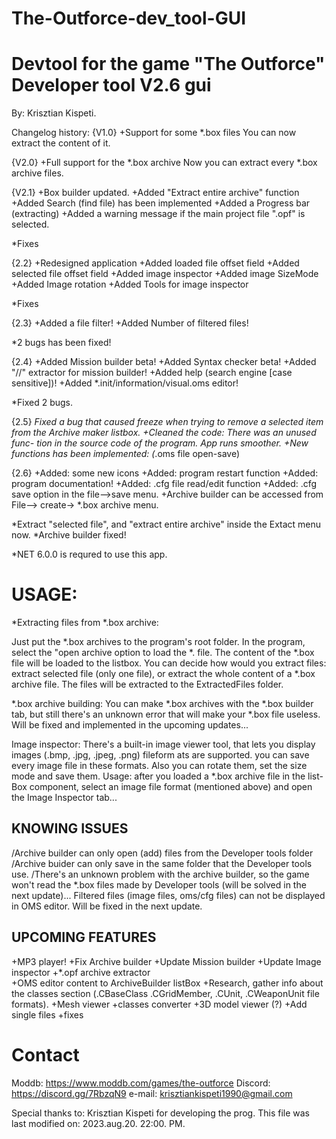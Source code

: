 # The-Outforce-dev_tool-GUI
Devtool for the game "The Outforce"
Developer  tool V2.6 gui
=
By: Krisztian Kispeti.

Changelog history:
{V1.0}
+Support for some *.box files
You can now extract the content of it.

{V2.0}
+Full support for the *.box archive
Now you can extract every *.box archive files.

{V2.1}
+Box builder updated.
+Added "Extract entire archive" function
+Added Search (find file) has been implemented
+Added a Progress bar (extracting)
+Added a warning message if the main project
file ".opf" is selected.

*Fixes

{2.2}
+Redesigned application
+Added loaded file offset field
+Added selected file offset field
+Added image inspector 
+Added image SizeMode
+Added Image rotation 
+Added Tools for image inspector

*Fixes

{2.3}
+Added a file filter!
+Added Number of filtered files!

*2 bugs has been fixed!

{2.4}
+Added Mission builder beta!
+Added Syntax checker beta!
+Added "//" extractor for mission builder!
+Added help (search engine [case sensitive])!
+Added *.init/information/visual.oms editor!

*Fixed 2 bugs.

{2.5}
*Fixed a bug that caused freeze when trying to
remove a selected item from the Archive maker
listbox.
+Cleaned the code: There was an unused func-
tion in the source code of the program. App 
runs smoother.
+New functions has been implemented:
(*.oms file open-save)

{2.6}
+Added: some new icons
+Added: program restart function
+Added: program documentation!
+Added: .cfg file read/edit function
+Added: .cfg save option in the file-->save menu.
+Archive builder can be accessed from File-->
create-> *.box archive menu.

*Extract "selected file", and "extract entire archive"
inside the Extact menu now.
*Archive builder fixed!

*NET 6.0.0 is requred to use this app.

USAGE:
=
*Extracting files from *.box archive:

Just put the *.box archives to the program's
root folder.
In the program, select the "open archive option
to load the *. file. The content of the *.box file
will be loaded to the listbox. You can decide how
would you extract files: extract selected file
(only one file), or extract the whole content of a 
*.box archive file.
The files will be extracted to the ExtractedFiles
folder.

*.box archive building:
You can make *.box archives with the *.box
builder tab, but still there's an unknown error
that will make your *.box file useless.
Will be fixed and implemented in the upcoming
updates...

Image inspector:
There's a built-in image viewer tool, that lets you
display images (.bmp, .jpg, .jpeg, .png) fileform
ats are supported. you can save every image
file in these formats. Also you can rotate them, 
set the size mode and save them.
Usage: 
after you loaded a *.box archive file in the list-
Box component, select an image file format
(mentioned above) and open the Image
Inspector tab...

KNOWING ISSUES
-
/Archive builder can only open (add) files from
the Developer tools folder
/Archive buider can only save in the same folder
that the Developer tools use.
/There's an unknown problem with the archive
builder, so the game won't read the *.box files
made by Developer tools (will be solved in the
next update)...
Filtered files (image files, oms/cfg files) can not
be displayed in OMS editor. Will be fixed in the
next update.

UPCOMING FEATURES
-
+MP3 player!
+Fix Archive builder
+Update Mission builder 
+Update Image inspector
+*.opf archive extractor		
+OMS editor content to ArchiveBuilder listBox
+Research, gather info about the classes section
(.CBaseClass .CGridMember, .CUnit, 
.CWeaponUnit file formats).
+Mesh viewer
+classes converter
+3D model viewer (?)
+Add single files
+fixes

Contact
=
Moddb: https://www.moddb.com/games/the-outforce
Discord: https://discord.gg/7RbzqN9
e-mail: krisztiankispeti1990@gmail.com

Special thanks to:
Krisztian Kispeti for developing the prog.
This file was last modified on: 2023.aug.20. 22:00. PM.
